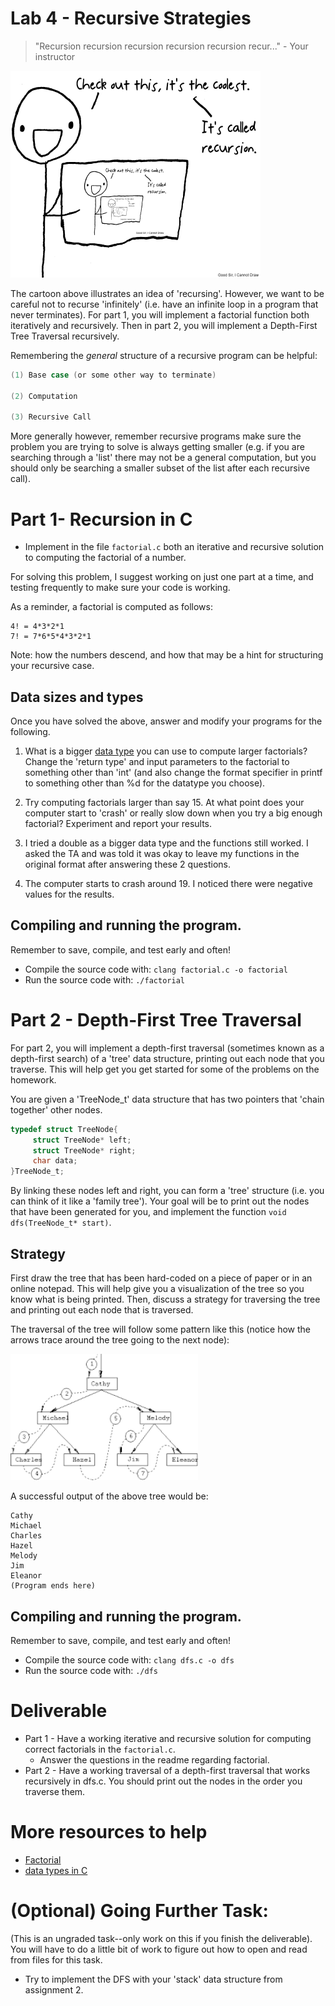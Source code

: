 # Lab 4 - Recursive Strategies

> "Recursion recursion recursion recursion recursion recur..." - Your instructor

<img width=400px src="./media/cartoon.png">

The cartoon above illustrates an idea of 'recursing'. However, we want to be careful not to recurse 'infinitely' (i.e. have an infinite loop in a program that never terminates). For part 1, you will implement a factorial function both iteratively and recursively. Then in part 2, you will implement a Depth-First Tree Traversal recursively.

Remembering the *general* structure of a recursive program can be helpful:

```c
(1) Base case (or some other way to terminate)

(2) Computation

(3) Recursive Call
```

More generally however, remember recursive programs make sure the problem you are trying to solve is always getting smaller (e.g. if you are searching through a 'list' there may not be a general computation, but you should only be searching a smaller subset of the list after each recursive call).

# Part 1- Recursion in C

* Implement in the file `factorial.c` both an iterative and recursive solution to computing the factorial of a number.

For solving this problem, I suggest working on just one part at a time, and testing frequently to make sure your code is working.

As a reminder, a factorial is computed as follows:

```
4! = 4*3*2*1
7! = 7*6*5*4*3*2*1
```

Note: how the numbers descend, and how that may be a hint for structuring your recursive case.

## Data sizes and types

Once you have solved the above, answer and modify your programs for the following.

1. What is a bigger [data type](https://www.geeksforgeeks.org/data-types-in-c/) you can use to compute larger factorials? Change the 'return type' and input parameters to the factorial to something other than 'int' (and also change the format specifier in printf to something other than %d for the datatype you choose).
2. Try computing factorials larger than say 15. At what point does your computer start to 'crash' or really slow down when you try a big enough factorial? Experiment and report your results.

1. I tried a double as a bigger data type and the functions still worked. I asked the TA and was told it was okay to leave my functions in the original format after answering these 2 questions.
2. The computer starts to crash around 19. I noticed there were negative values for the results.

## Compiling and running the program.

Remember to save, compile, and test early and often!

* Compile the source code with: `clang factorial.c -o factorial`
* Run the source code with: `./factorial`

# Part 2 - Depth-First Tree Traversal

For part 2, you will implement a depth-first traversal (sometimes known as a depth-first search) of a 'tree' data structure, printing out each node that you traverse. This will help get you get started for some of the problems on the homework.

You are given a 'TreeNode_t' data structure that has two pointers that 'chain together' other nodes.

```c
typedef struct TreeNode{
     struct TreeNode* left;
     struct TreeNode* right;
     char data;
}TreeNode_t;
```

By linking these nodes left and right, you can form a 'tree' structure (i.e. you can think of it like a 'family tree'). Your goal will be to print out the nodes that have been generated for you, and implement the function `void dfs(TreeNode_t* start)`.


## Strategy

First draw the tree that has been hard-coded on a piece of paper or in an online notepad. This will help give you a visualization of the tree so you know what is being printed. Then, discuss a strategy for traversing the tree and printing out each node that is traversed.

The traversal of the tree will follow some pattern like this (notice how the arrows trace around the tree going to the next node):

<img width=300px src="./media/dfs.png">

A successful output of the above tree would be:

```
Cathy
Michael
Charles
Hazel
Melody
Jim
Eleanor
(Program ends here)
```


## Compiling and running the program.

Remember to save, compile, and test early and often!

* Compile the source code with: `clang dfs.c -o dfs`
* Run the source code with: `./dfs`

# Deliverable

- Part 1 - Have a working iterative and recursive solution for computing correct factorials in the `factorial.c`.
  - Answer the questions in the readme regarding factorial.
- Part 2 - Have a working traversal of a depth-first traversal that works recursively in dfs.c. You should print out the nodes in the order you traverse them.

# More resources to help

- [Factorial](https://en.wikipedia.org/wiki/Factorial)
- [data types in C](https://www.geeksforgeeks.org/data-types-in-c/)

# (Optional) Going Further Task:

(This is an ungraded task--only work on this if you finish the deliverable). You will have to do a little bit of work to figure out how to open and read from files for this task.

- Try to implement the DFS with your 'stack' data structure from assignment 2.
